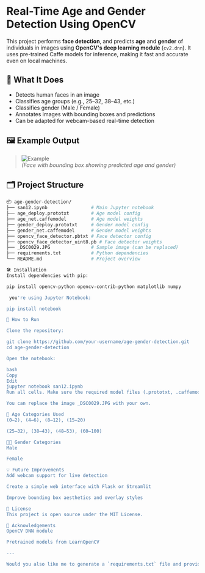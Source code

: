 # Real-Time Age and Gender Detection Using OpenCV

This project performs **face detection**, and predicts **age** and **gender** of individuals in images using **OpenCV's deep learning module** (`cv2.dnn`). It uses pre-trained Caffe models for inference, making it fast and accurate even on local machines.

## 🧠 What It Does

- Detects human faces in an image
- Classifies age groups (e.g., 25–32, 38–43, etc.)
- Classifies gender (Male / Female)
- Annotates images with bounding boxes and predictions
- Can be adapted for webcam-based real-time detection

## 🖼️ Example Output

> ![Example](example_output.jpg)  
> _(Face with bounding box showing predicted age and gender)_

## 🗂️ Project Structure

```bash
📦 age-gender-detection/
├── san12.ipynb                # Main Jupyter notebook
├── age_deploy.prototxt        # Age model config
├── age_net.caffemodel         # Age model weights
├── gender_deploy.prototxt     # Gender model config
├── gender_net.caffemodel      # Gender model weights
├── opencv_face_detector.pbtxt # Face detector config
├── opencv_face_detector_uint8.pb # Face detector weights
├── _DSC0029.JPG               # Sample image (can be replaced)
├── requirements.txt           # Python dependencies
└── README.md                  # Project overview

🛠️ Installation
Install dependencies with pip:

pip install opencv-python opencv-contrib-python matplotlib numpy

 you're using Jupyter Notebook:

pip install notebook

🚀 How to Run

Clone the repository:

git clone https://github.com/your-username/age-gender-detection.git
cd age-gender-detection

Open the notebook:

bash
Copy
Edit
jupyter notebook san12.ipynb
Run all cells. Make sure the required model files (.prototxt, .caffemodel, etc.) are in the same folder.

You can replace the image _DSC0029.JPG with your own.

🧑 Age Categories Used
(0–2), (4–6), (8–12), (15–20)

(25–32), (38–43), (48–53), (60–100)

👩‍🦱 Gender Categories
Male

Female

💡 Future Improvements
Add webcam support for live detection

Create a simple web interface with Flask or Streamlit

Improve bounding box aesthetics and overlay styles

📝 License
This project is open source under the MIT License.

🙏 Acknowledgements
OpenCV DNN module

Pretrained models from LearnOpenCV

---

Would you also like me to generate a `requirements.txt` file and provide a `.gitignore` to make your repo cleaner?

